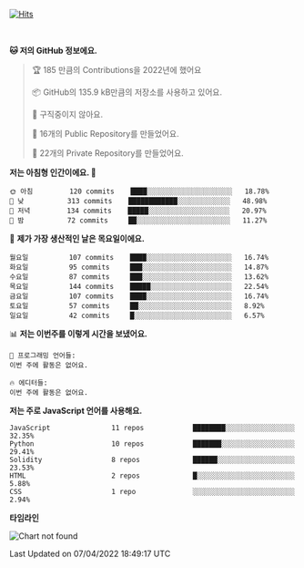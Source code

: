 [![Hits](https://hits.seeyoufarm.com/api/count/incr/badge.svg?url=https%3A%2F%2Fgithub.com%2FSoohan-Park&count_bg=%23000000&title_bg=%23828282&icon=gradle.svg&icon_color=%23FFFFFF&title=Visited&edge_flat=false)](https://hits.seeyoufarm.com)  

<br/>

<!--START_SECTION:waka-->
**🐱 저의 GitHub 정보에요.** 

> 🏆 185 만큼의 Contributions을 2022년에 했어요
 > 
> 📦 GitHub의 135.9 kB만큼의 저장소를 사용하고 있어요. 
 > 
> 🚫 구직중이지 않아요.
 > 
> 📜 16개의 Public Repository를 만들었어요. 
 > 
> 🔑 22개의 Private Repository를 만들었어요.  
 > 
**저는 아침형 인간이에요. 🐤** 

```text
🌞 아침         120 commits    ████░░░░░░░░░░░░░░░░░░░░░   18.78% 
🌆 낮　         313 commits    ████████████░░░░░░░░░░░░░   48.98% 
🌃 저녁         134 commits    █████░░░░░░░░░░░░░░░░░░░░   20.97% 
🌙 밤　         72 commits     ██░░░░░░░░░░░░░░░░░░░░░░░   11.27%

```
📅 **제가 가장 생산적인 날은 목요일이에요.** 

```text
월요일          107 commits    ████░░░░░░░░░░░░░░░░░░░░░   16.74% 
화요일          95 commits     ███░░░░░░░░░░░░░░░░░░░░░░   14.87% 
수요일          87 commits     ███░░░░░░░░░░░░░░░░░░░░░░   13.62% 
목요일          144 commits    █████░░░░░░░░░░░░░░░░░░░░   22.54% 
금요일          107 commits    ████░░░░░░░░░░░░░░░░░░░░░   16.74% 
토요일          57 commits     ██░░░░░░░░░░░░░░░░░░░░░░░   8.92% 
일요일          42 commits     █░░░░░░░░░░░░░░░░░░░░░░░░   6.57%

```


📊 **저는 이번주를 이렇게 시간을 보냈어요.** 

```text
💬 프로그래밍 언어들: 
이번 주에 활동은 없어요.

🔥 에디터들: 
이번 주에 활동은 없어요.

```

**저는 주로 JavaScript 언어를 사용해요.** 

```text
JavaScript               11 repos            ████████░░░░░░░░░░░░░░░░░   32.35% 
Python                   10 repos            ███████░░░░░░░░░░░░░░░░░░   29.41% 
Solidity                 8 repos             ██████░░░░░░░░░░░░░░░░░░░   23.53% 
HTML                     2 repos             █░░░░░░░░░░░░░░░░░░░░░░░░   5.88% 
CSS                      1 repo              ░░░░░░░░░░░░░░░░░░░░░░░░░   2.94%

```


**타임라인**

![Chart not found](https://raw.githubusercontent.com/Soohan-Park/Soohan-Park/master/charts/bar_graph.png) 


 Last Updated on 07/04/2022 18:49:17 UTC
<!--END_SECTION:waka-->
